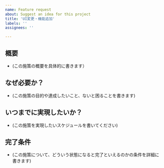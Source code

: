 ```yaml
---
name: Feature request
about: Suggest an idea for this project
title: 'UI変更・機能追加'
labels: ''
assignees: ''

---
```


## 概要

- (この施策の概要を具体的に書きます）

## なぜ必要か？

- (この施策の目的や達成したいこと、ないと困ることを書きます)

## いつまでに実現したいか？

- (この施策を実現したいスケジュールを書いてください)

## 完了条件

- (この施策について、どういう状態になると完了といえるのかの条件を詳細に書きます)
